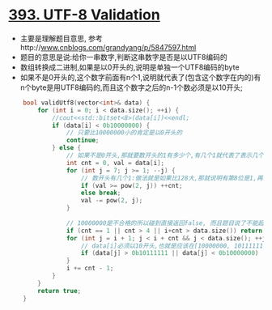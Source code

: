 # [393. UTF-8 Validation](https://leetcode.com/problems/utf-8-validation/description/)
* 主要是理解题目意思, 参考http://www.cnblogs.com/grandyang/p/5847597.html
* 题目的意思是说:给你一串数字,判断这串数字是否是以UTF8编码的
* 数组转换成二进制,如果是以0开头的,说明是单独一个UTF8编码的byte
* 如果不是0开头的,这个数字前面有n个1,说明就代表了(包含这个数字在内的)有n个byte是用UTF8编码的,而且这个数字之后的n-1个数必须是以10开头;

```c++
    bool validUtf8(vector<int>& data) {
        for (int i = 0; i < data.size(); ++i) {
            //cout<<std::bitset<8>(data[i])<<endl;
            if (data[i] < 0b10000000) {
                // 只要比10000000小的肯定是以0开头的
                continue;
            } else {
                // 如果不是0开头,那就要数开头的1有多少个,有几个1就代表了表示几个字符,而且这个数之后的这个几个字符都必须以10开头
                int cnt = 0, val = data[i];
                for (int j = 7; j >= 1; --j) {
                    // 数开头有几个1:做法就是如果比128大,那就说明有第8位是1,再减去64说明第7位是1,依次类推
                    if (val >= pow(2, j)) ++cnt;
                    else break;
                    val -= pow(2, j);
                }
                
                // 10000000是不合格的所以碰到直接返回false, 而且题目说了不能超过4个字符, 还有就是后面表示的字符个数cnt不能超过数组长度
                if (cnt == 1 || cnt > 4 || i+cnt > data.size()) return false; 
                for (int j = i + 1; j < i + cnt && j < data.size(); ++j) {
                    // data[i]必须以10开头,也就是应该在[10000000, 10111111]之间
                    if (data[j] > 0b10111111 || data[j] < 0b10000000)  return false;
                } 
                i += cnt - 1;
            }
        }
        return true;
    }
```
